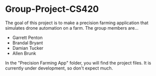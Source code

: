 # Group-Project-CS420

The goal of this project is to make a precision farming application that simulates drone automation on a farm. The group members are...
- Garrett Penton
- Brandal Bryant
- Damian Tucker
- Allen Brunk

In the "Precision Farming App" folder, you will find the project files. It is currently under development, so don't expect much. 
